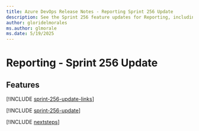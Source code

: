 ```yaml
---
title: Azure DevOps Release Notes - Reporting Sprint 256 Update
description: See the Sprint 256 feature updates for Reporting, including next steps.
author: gloridelmorales
ms.author: glmorale
ms.date: 5/19/2025
---
```


# Reporting - Sprint 256 Update

## Features

[!INCLUDE [sprint-256-update-links](../includes/reporting/sprint-256-update-links.md)]

[!INCLUDE [sprint-256-update](../includes/reporting/sprint-256-update.md)]

[!INCLUDE [nextsteps](../includes/nextsteps.md)]